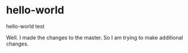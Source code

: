 # hello-world
hello-world test

Well.  I made the changes to the master.  So I am trying to make additional changes. 
